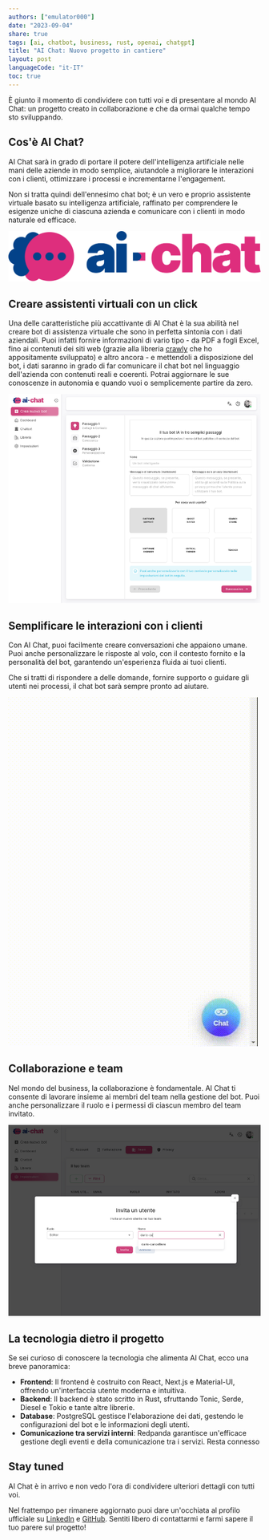 ```yaml
---
authors: ["emulator000"]
date: "2023-09-04"
share: true
tags: [ai, chatbot, business, rust, openai, chatgpt]
title: "AI Chat: Nuovo progetto in cantiere"
layout: post
languageCode: "it-IT"
toc: true
---
```


È giunto il momento di condividere con tutti voi e di presentare al mondo AI Chat: un progetto creato in collaborazione
e che da ormai qualche tempo sto sviluppando.

## Cos'è AI Chat?

AI Chat sarà in grado di portare il potere dell'intelligenza artificiale nelle mani delle aziende in modo semplice, 
aiutandole a migliorare le interazioni con i clienti, ottimizzare i processi e incrementarne l'engagement.

Non si tratta quindi dell'ennesimo chat bot; è un vero e proprio assistente virtuale basato su intelligenza artificiale,
raffinato per comprendere le esigenze uniche di ciascuna azienda e comunicare con i clienti in modo naturale ed efficace.

![ai-chat-logo](/assets/img/ai-chat/logo.png)

## Creare assistenti virtuali con un click

Una delle caratteristiche più accattivante di AI Chat è la sua abilità nel creare bot di assistenza virtuale che sono in
perfetta sintonia con i dati aziendali. Puoi infatti fornire informazioni di vario tipo - da PDF a fogli Excel, fino ai
contenuti dei siti web (grazie alla libreria [crawly](https://github.com/CrystalSoft/crawly) che ho appositamente sviluppato) e altro ancora - e mettendoli a
disposizione del bot, i dati saranno in grado di far comunicare il chat bot nel linguaggio dell'azienda con contenuti
reali e coerenti. Potrai aggiornare le sue conoscenze in autonomia e quando vuoi o semplicemente partire da zero.

![ai-chat-screen1](/assets/img/ai-chat/screen1-it.png)

## Semplificare le interazioni con i clienti

Con AI Chat, puoi facilmente creare conversazioni che appaiono umane. Puoi anche personalizzare le risposte al volo, con
il contesto fornito e la personalità del bot, garantendo un'esperienza fluida ai tuoi clienti.

Che si tratti di rispondere a delle domande, fornire supporto o guidare gli utenti nei processi, il chat bot sarà sempre pronto ad aiutare.

![ai-chat-video](/assets/img/ai-chat/video-it.gif)

## Collaborazione e team

Nel mondo del business, la collaborazione è fondamentale. AI Chat ti consente di lavorare insieme ai membri del team nella
gestione del bot. Puoi anche personalizzare il ruolo e i permessi di ciascun membro del team invitato.

![ai-chat-screen2](/assets/img/ai-chat/screen2-it.png)

## La tecnologia dietro il progetto

Se sei curioso di conoscere la tecnologia che alimenta AI Chat, ecco una breve panoramica:

- **Frontend**: Il frontend è costruito con React, Next.js e Material-UI, offrendo un'interfaccia utente moderna e intuitiva.
- **Backend**: Il backend è stato scritto in Rust, sfruttando Tonic, Serde, Diesel e Tokio e tante altre librerie.
- **Database**: PostgreSQL gestisce l'elaborazione dei dati, gestendo le configurazioni del bot e le informazioni degli utenti.
- **Comunicazione tra servizi interni**: Redpanda garantisce un'efficace gestione degli eventi e della comunicazione tra i servizi.
  Resta connesso

## Stay tuned

AI Chat è in arrivo e non vedo l'ora di condividere ulteriori dettagli con tutti voi.

Nel frattempo per rimanere aggiornato puoi dare un'occhiata al profilo ufficiale su
[LinkedIn](https://www.linkedin.com/company/99948946/admin/feed/posts/) e [GitHub](https://github.com/aichat-bot). Sentiti
libero di contattarmi e farmi sapere il tuo parere sul progetto!
